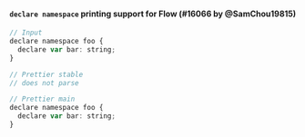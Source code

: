 #### `declare namespace` printing support for Flow (#16066 by @SamChou19815)

<!-- prettier-ignore -->
```jsx
// Input
declare namespace foo {
  declare var bar: string;
}

// Prettier stable
// does not parse

// Prettier main
declare namespace foo {
  declare var bar: string;
}
```
